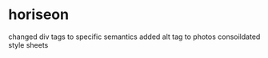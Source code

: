 # horiseon 
changed div tags to specific semantics 
added alt tag to photos 
consoildated style sheets
